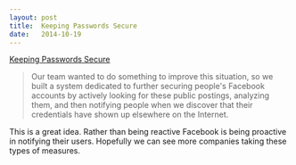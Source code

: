 ```yaml
---
layout: post
title:  Keeping Passwords Secure
date:   2014-10-19
---
```


[Keeping Passwords Secure](https://m.facebook.com/notes/protect-the-graph/keeping-passwords-secure/1519937431579736)

> Our team wanted to do something to improve this situation, so we built a system dedicated to further securing people's Facebook accounts by actively looking for these public postings, analyzing them, and then notifying people when we discover that their credentials have shown up elsewhere on the Internet. 

This is a great idea. Rather than being reactive Facebook is being proactive in notifying their users. Hopefully we can see more companies taking these types of measures. 